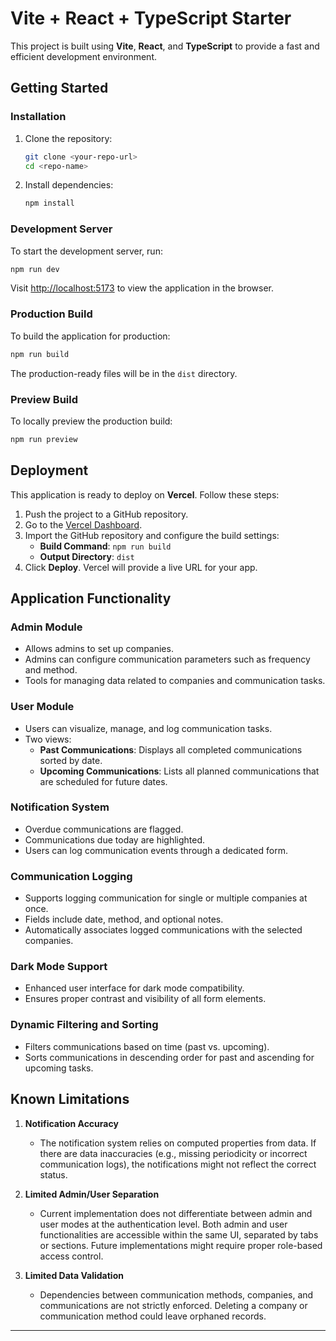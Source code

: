 # Vite + React + TypeScript Starter

This project is built using **Vite**, **React**, and **TypeScript** to provide a fast and efficient development environment.

## **Getting Started**

### **Installation**

1. Clone the repository:
   ```bash
   git clone <your-repo-url>
   cd <repo-name>
   ```

2. Install dependencies:
   ```bash
   npm install
   ```

### **Development Server**

To start the development server, run:
```bash
npm run dev
```
Visit [http://localhost:5173](http://localhost:5173) to view the application in the browser.

### **Production Build**

To build the application for production:
```bash
npm run build
```
The production-ready files will be in the `dist` directory.

### **Preview Build**

To locally preview the production build:
```bash
npm run preview
```

## **Deployment**

This application is ready to deploy on **Vercel**. Follow these steps:

1. Push the project to a GitHub repository.
2. Go to the [Vercel Dashboard](https://vercel.com/).
3. Import the GitHub repository and configure the build settings:
   - **Build Command**: `npm run build`
   - **Output Directory**: `dist`
4. Click **Deploy**. Vercel will provide a live URL for your app.

## **Application Functionality**

### **Admin Module**
- Allows admins to set up companies.
- Admins can configure communication parameters such as frequency and method.
- Tools for managing data related to companies and communication tasks.

### **User Module**
- Users can visualize, manage, and log communication tasks.
- Two views:
  - **Past Communications**: Displays all completed communications sorted by date.
  - **Upcoming Communications**: Lists all planned communications that are scheduled for future dates.

### **Notification System**
- Overdue communications are flagged.
- Communications due today are highlighted.
- Users can log communication events through a dedicated form.

### **Communication Logging**
- Supports logging communication for single or multiple companies at once.
- Fields include date, method, and optional notes.
- Automatically associates logged communications with the selected companies.

### **Dark Mode Support**
- Enhanced user interface for dark mode compatibility.
- Ensures proper contrast and visibility of all form elements.

### **Dynamic Filtering and Sorting**
- Filters communications based on time (past vs. upcoming).
- Sorts communications in descending order for past and ascending for upcoming tasks.

## **Known Limitations**

1. **Notification Accuracy**
   - The notification system relies on computed properties from data. If there are data inaccuracies (e.g., missing periodicity or incorrect communication logs), the notifications might not reflect the correct status.

2. **Limited Admin/User Separation**
   - Current implementation does not differentiate between admin and user modes at the authentication level. Both admin and user functionalities are accessible within the same UI, separated by tabs or sections. Future implementations might require proper role-based access control.

3. **Limited Data Validation**
   - Dependencies between communication methods, companies, and communications are not strictly enforced. Deleting a company or communication method could leave orphaned records.

---


